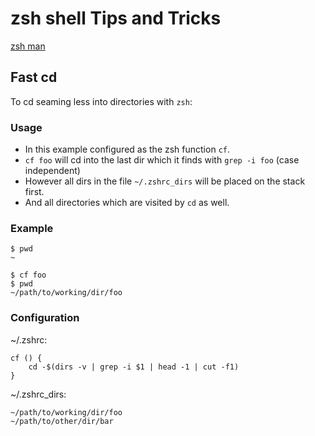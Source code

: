 # zsh shell Tips and Tricks

[zsh man](https://zsh.sourceforge.io/Doc/zsh_a4.pdf)

## Fast cd
To cd seaming less into directories with ```zsh```:

### Usage
- In this example configured as the zsh function ```cf```.
- ```cf foo``` will cd into the last dir which it finds with ```grep -i foo``` (case independent)
- However all dirs in the file ```~/.zshrc_dirs``` will be placed on the stack first.
- And all directories which are visited by ```cd``` as well.

### Example
```
$ pwd
~

$ cf foo
$ pwd
~/path/to/working/dir/foo
```

### Configuration
~/.zshrc:
```
cf () {
	cd -$(dirs -v | grep -i $1 | head -1 | cut -f1)
}
```

~/.zshrc_dirs:
```
~/path/to/working/dir/foo
~/path/to/other/dir/bar
``` 

